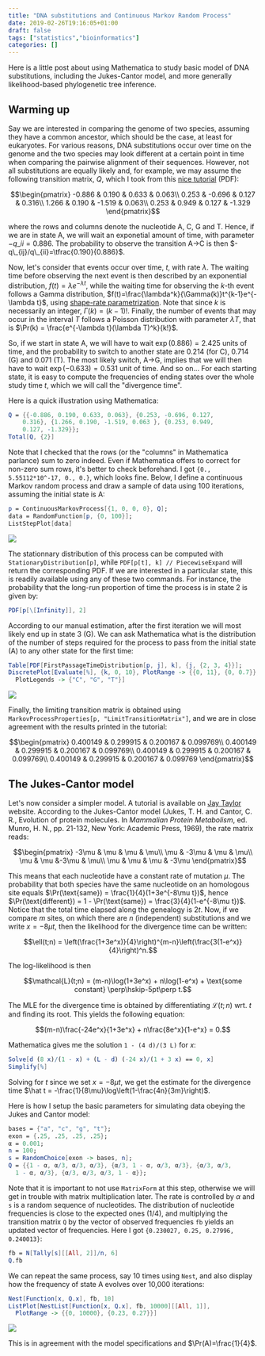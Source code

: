 ```yaml
---
title: "DNA substitutions and Continuous Markov Random Process"
date: 2019-02-26T19:16:05+01:00
draft: false
tags: ["statistics","bioinformatics"]
categories: []
---
```


Here is a little post about using Mathematica to study basic model of DNA substitutions, including the Jukes-Cantor model, and more generally likelihood-based phylogenetic tree inference.

<!--more-->

## Warming up

Say we are interested in comparing the genome of two species, assuming they have a common ancestor, which should be the case, at least for eukaryotes. For various reasons, DNA substitutions occur over time on the genome and the two species may look different at a certain point in time when comparing the pairwise alignment of their sequences. However, not all substitutions are equally likely and, for example, we may assume the following transition matrix, $Q$, which I took from this [nice tutorial](https://molevol.mbl.edu/images/1/1a/WoodsHole2012_1.pdf) (PDF):

$$\begin{pmatrix}
-0.886 & 0.190 & 0.633 & 0.063\\
0.253 & -0.696 & 0.127 & 0.316\\
1.266 & 0.190 & -1.519 & 0.063\\
0.253 & 0.949 & 0.127 & -1.329
\end{pmatrix}$$

where the rows and columns denote the nucleotide A, C, G and T. Hence, if we are in state A, we will wait an exponetial amount of time, with parameter $-q\_{ii}=0.886$. The probability to observe the transition A→C is then $-q\_{ij}/q\_{ii}=\tfrac{0.190}{0.886}$. 

Now, let's consider that events occur over time, $t$, with rate $\lambda$. The waiting time before observing the next event is then described by an exponential distribution, $f(t)=\lambda e^{-\lambda t}$, while the waiting time for observing the $k$-th event follows a Gamma distribution, $f(t)=\frac{\lambda^k}{\Gamma(k)}t^{k-1}e^{-\lambda t}$, using [shape-rate parametrization](https://en.wikipedia.org/wiki/Gamma_distribution). Note that since $k$ is necessarily an integer, $\Gamma(k)=(k-1)!$. Finally, the number of events that may occur in the interval $T$ follows a Poisson distribution with parameter $\lambda T$, that is $\Pr(k) = \frac{e^{-\lambda t}(\lambda T)^k}{k!}$. 

So, if we start in state A, we will have to wait $\exp(0.886)=2.425$ units of time, and the probability to switch to another state are 0.214 (for C), 0.714 (G) and 0.071 (T). The most likely switch, A→G, implies that we will then have to wait $\exp(-0.633)=0.531$ unit of time. And so on... For each starting state, it is easy to compute the frequencies of ending states over the whole study time $t$, which we will call the "divergence time".

Here is a quick illustration using Mathematica:

```Mathematica
Q = {{-0.886, 0.190, 0.633, 0.063}, {0.253, -0.696, 0.127, 
    0.316}, {1.266, 0.190, -1.519, 0.063 }, {0.253, 0.949, 
    0.127, -1.329}};
Total[Q, {2}]
```

Note that I checked that the rows (or the "columns" in Mathematica parlance) sum to zero indeed. Even if Mathematica offers to correct for non-zero sum rows, it's better to check beforehand. I got `{0., 5.55112*10^-17, 0., 0.}`, which looks fine. Below, I define a continuous Markov random process and draw a sample of data using 100 iterations, assuming the initial state is A:

```Mathematica
p = ContinuousMarkovProcess[{1, 0, 0, 0}, Q];
data = RandomFunction[p, {0, 100}];
ListStepPlot[data]
```

![](/img/dna-cmrp.png)

The stationnary distribution of this process can be computed with `StationaryDistribution[p]`, while `PDF[p[t], k] // PiecewiseExpand` will return the corresponding PDF. If we are interested in a particular state, this is readily available using any of these two commands. For instance, the probability that the long-run proportion of time the process is in state 2 is given by:

```Mathematica
PDF[p[\[Infinity]], 2]
```

According to our manual estimation, after the first iteration we will most likely end up in state 3 (G). We can ask Mathematica what is the distribution of the number of steps required for the process to pass from the initial state (A) to any other state for the first time:

```Mathematica
Table[PDF[FirstPassageTimeDistribution[p, j], k], {j, {2, 3, 4}}];
DiscretePlot[Evaluate[%], {k, 0, 10}, PlotRange -> {{0, 11}, {0, 0.7}}, 
  PlotLegends -> {"C", "G", "T"}]
```

![](/img/dna-cmrp-2.png)

Finally, the limiting transition matrix is obtained using `MarkovProcessProperties[p, "LimitTransitionMatrix"]`, and we are in close agreement with the results printed in the tutorial:

$$\begin{pmatrix}
0.400149 & 0.299915 & 0.200167 & 0.099769\\
0.400149 & 0.299915 & 0.200167 & 0.099769\\
0.400149 & 0.299915 & 0.200167 & 0.099769\\
0.400149 & 0.299915 & 0.200167 & 0.099769
\end{pmatrix}$$

## The Jukes-Cantor model

Let's now consider a simpler model. A tutorial is available on [Jay Taylor](https://math.la.asu.edu/~jtaylor/teaching/Spring2015/APM504/APM504.html) website. According to the Jukes-Cantor model (Jukes, T. H. and Cantor, C. R., Evolution of protein molecules. In *Mammalian Protein Metabolism*, ed. Munro, H. N., pp. 21-132, New York: Academic Press, 1969), the rate matrix reads:

$$\begin{pmatrix}
-3\mu & \mu & \mu & \mu\\
\mu & -3\mu & \mu & \mu\\
\mu & \mu &-3\mu & \mu\\
\mu & \mu & \mu & -3\mu
\end{pmatrix}$$

This means that each nucleotide have a constant rate of mutation $\mu$. The probability that both species have the same nucleotide on an homologous site equals $\Pr(\text{same}) = \frac{1}{4}(1+3e^{-8\mu t})$, hence $\Pr(\text{different}) = 1 - \Pr(\text{same}) = \frac{3}{4}(1-e^{-8\mu t})$. Notice that the total time elapsed along the genealogy is $2t$. Now, if we compare $m$ sites, on which there are $n$ (independent) substitutions and we write $x = -8\mu t$, then the likelihood for the divergence time can be written:

$$\ell(t;n) = \left(\frac{1+3e^x)}{4}\right)^{m-n}\left(\frac{3(1-e^x)}{4}\right)^n.$$

The log-likelihood is then

$$\mathcal{L}(t;n) = (m-n)\log(1+3e^x) + n\log(1-e^x) + \text{some constant} \perp\hskip-5pt\perp t.$$

The MLE for the divergence time is obtained by differentiating $\mathcal{L}(t;n)$ wrt. $t$ and finding its root. This yields the following equation:

$$(m-n)\frac{-24e^x}{1+3e^x} + n\frac{8e^x}{1-e^x} = 0.$$

Mathematica gives me the solution `1 - (4 d)/(3 L)` for $x$:

```Mathematica
Solve[d (8 x)/(1 - x) + (L - d) (-24 x)/(1 + 3 x) == 0, x]
Simplify[%]
```

Solving for $t$ since we set $x = -8\mu t$, we get the estimate for the divergence time $\hat t = -\frac{1}{8\mu}\log\left(1-\frac{4n}{3m}\right)$.

Here is how I setup the basic parameters for simulating data obeying the Jukes and Cantor model:

```Mathematica
bases = {"a", "c", "g", "t"};
exon = {.25, .25, .25, .25};
α = 0.001;
n = 100;
s = RandomChoice[exon -> bases, n];
Q = {{1 - α, α/3, α/3, α/3}, {α/3, 1 - α, α/3, α/3}, {α/3, α/3, 
  1 - α, α/3}, {α/3, α/3, α/3, 1 - α}};
```

Note that it is important to not use `MatrixForm` at this step, otherwise we will get in trouble with matrix multiplication later. The rate is controlled by $\alpha$ and `s` is a random sequence of nucleotides. The distribution of nucleotide frequencies is close to the expected ones (1/4), and multiplying the transition matrix `Q` by the vector of observed frequencies `fb` yields an updated vector of frequencies. Here I got `{0.230027, 0.25, 0.27996, 0.240013}`:

```Mathematica
fb = N[Tally[s][[All, 2]]/n, 6]
Q.fb
```

We can repeat the same process, say 10 times using `Nest`, and also display how the frequency of state A evolves over 10,000 iterations:

```Mathematica
Nest[Function[x, Q.x], fb, 10]
ListPlot[NestList[Function[x, Q.x], fb, 10000][[All, 1]], 
  PlotRange -> {{0, 10000}, {0.23, 0.27}}]
```

![](/img/jukes-cantor.png)

This is in agreement with the model specifications and $\Pr(A)=\frac{1}{4}$.
